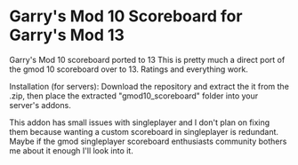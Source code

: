 # Garry's Mod 10 Scoreboard for Garry's Mod 13
Garry's Mod 10 scoreboard ported to 13
This is pretty much a direct port of the gmod 10 scoreboard over to 13. Ratings and everything work.

Installation (for servers):
Download the repository and extract the it from the .zip, then place the extracted "gmod10_scoreboard" folder into your server's addons.

This addon has small issues with singleplayer and I don't plan on fixing them because wanting a custom scoreboard in singleplayer is redundant. Maybe if the gmod singleplayer scoreboard enthusiasts community bothers me about it enough I'll look into it.
